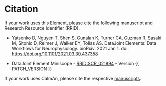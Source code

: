 # Citation

If your work uses this Element, please cite the following manuscript and Research
Resource Identifier (RRID).

+ Yatsenko D, Nguyen T, Shen S, Gunalan K, Turner CA, Guzman R, Sasaki M, Sitonic D,
  Reimer J, Walker EY, Tolias AS. DataJoint Elements: Data Workflows for
  Neurophysiology. bioRxiv. 2021 Jan 1. doi: https://doi.org/10.1101/2021.03.30.437358

+ DataJoint Element Miniscope - [RRID:SCR_021894](https://scicrunch.org/resolver/SCR_021894) - Version {{ PATCH_VERSION }}

If your work uses CaImAn, please cite the respective [manuscripts](https://caiman.readthedocs.io/en/latest/CaImAn_features_and_references.html#references).
